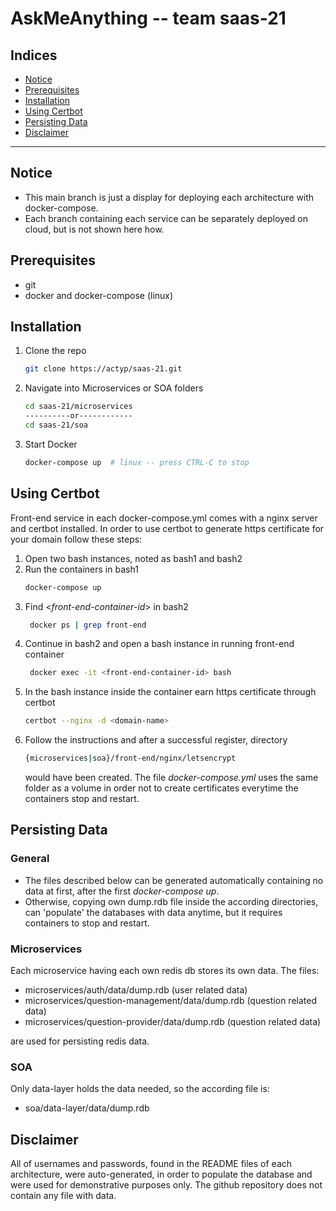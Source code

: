# AskMeAnything -- team saas-21

## Indices

* [Notice](#Notice)
* [Prerequisites](#Prerequisites)
* [Installation](#Installation)  
* [Using Certbot](#Using-Certbot)
* [Persisting Data](#Persisting-Data)
* [Disclaimer](#Disclaimer)

--------

## Notice

- This main branch is just a display for deploying each architecture with docker-compose.
- Each branch containing each service can be separately deployed on cloud, but is not shown here how.


## Prerequisites

* git
* docker and docker-compose (linux)


## Installation

1. Clone the repo
   ```sh 
   git clone https://actyp/saas-21.git
   ```
2. Navigate into Microservices or SOA folders
   ```sh 
   cd saas-21/microservices
   ----------or------------
   cd saas-21/soa
   ```

3. Start Docker
    ```sh 
   docker-compose up  # linux -- press CTRL-C to stop
   ```


## Using Certbot

Front-end service in each docker-compose.yml comes with a nginx server and certbot installed.
In order to use certbot to generate https certificate for your domain follow these steps:

1. Open two bash instances, noted as bash1 and bash2
2. Run the containers in bash1
   ```sh
   docker-compose up
   ```
3. Find <_front-end-container-id_> in bash2
   ```sh
    docker ps | grep front-end
   ```
4. Continue in bash2 and open a bash instance in running front-end container
   ```sh
    docker exec -it <front-end-container-id> bash
   ```
5. In the bash instance inside the container earn https certificate through certbot
   ```sh
   certbot --nginx -d <domain-name>
   ```
6. Follow the instructions and after a successful register, directory 
   ```sh
   {microservices|soa}/front-end/nginx/letsencrypt
   ```
   would have been created.
   The file _docker-compose.yml_ uses the same folder as a volume in order not to create certificates everytime the containers stop and restart.


## Persisting Data

### General

- The files described below can be generated automatically containing no data at first, after the first _docker-compose up_.
- Otherwise, copying own dump.rdb file inside the according directories, can 'populate' the databases with data anytime, but it requires containers to stop and restart.
### Microservices

Each microservice having each own redis db stores its own data. The files:
   
- microservices/auth/data/dump.rdb (user related data)
- microservices/question-management/data/dump.rdb (question related data)
- microservices/question-provider/data/dump.rdb (question related data)

are used for persisting redis data.

### SOA

Only data-layer holds the data needed, so the according file is:

- soa/data-layer/data/dump.rdb


## Disclaimer

All of usernames and passwords, found in the README files of each architecture, were auto-generated, in order to populate the database and were used for demonstrative purposes only. The github repository does not contain any file with data.

